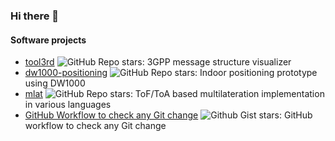 ### Hi there 👋

#### Software projects

- [tool3rd] ![GitHub Repo stars](https://img.shields.io/github/stars/proj3rd/tool3rd): 3GPP message structure visualizer
- [dw1000-positioning] ![GitHub Repo stars](https://img.shields.io/github/stars/somidad/dw1000-positioning): Indoor positioning prototype using DW1000
- [mlat] ![GitHub Repo stars](https://img.shields.io/github/stars/somidad/mlat): ToF/ToA based multilateration implementation in various languages
- [GitHub Workflow to check any Git change] ![Github Gist stars](https://img.shields.io/github/gist/stars/:gistId): GitHub workflow to check any Git change

[tool3rd]: https://github.com/proj3rd/tool3rd
[dw1000-positioning]: https://github.com/somidad/dw1000-positioning
[mlat]: https://github.com/somidad/mlat
[GitHub Workflow to check any Git change]: https://gist.github.com/somidad/3ce6e8a7b7d77ac8fa7fad583003d6f5

